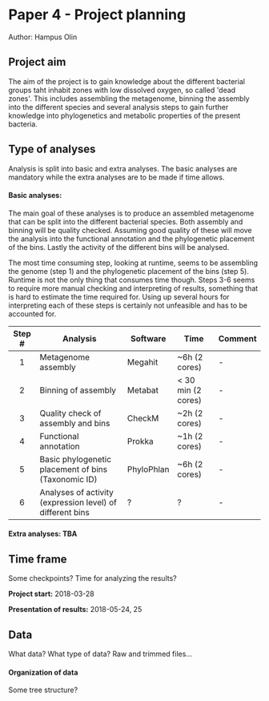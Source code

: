 # Paper 4 - Project planning

Author: Hampus Olin

## Project aim
The aim of the project is to gain knowledge about the different bacterial groups taht inhabit zones with low dissolved oxygen, so called 'dead zones'. This includes assembling the metagenome, binning the assembly into the different species and several analysis steps to gain further knowledge into phylogenetics and metabolic properties of the present bacteria.

## Type of analyses
Analysis is split into basic and extra analyses. The basic analyses are mandatory while the extra analyses are to be made if time allows.
#### Basic analyses:
The main goal of these analyses is to produce an assembled metagenome that can be split into the different bacterial species. Both assembly and binning will be quality checked.
Assuming good quality of these will move the analysis into the functional annotation and the phylogenetic placement of the bins.
Lastly the activity of the different bins will be analysed.

The most time consuming step, looking at runtime, seems to be assembling the genome (step 1) and the phylogenetic placement of the bins (step 5). Runtime is not the only thing that consumes time though. Steps 3-6 seems to require more manual checking and interpreting of results, something that is hard to estimate the time required for. Using up several hours for interpreting each of these steps is certainly not unfeasible and has to be accounted for.

|Step #| Analysis  | Software  | Time  | Comment   |
|:----:|-----------|-----------|-------|-----------|
|1 |Metagenome assembly   |Megahit   |~6h (2 cores)   |-   |
|2 |Binning of assembly   |Metabat   |< 30 min (2 cores)  |-   |
|3 |Quality check of assembly and bins   |CheckM   |~2h (2 cores)   |-   |
|4 |Functional annotation   |Prokka   |~1h (2 cores)   |-   |
|5 |Basic phylogenetic placement of bins (Taxonomic ID)   |PhyloPhlan   |~6h (2 cores)   |-   |
|6 |Analyses of activity (expression level) of different bins   |?   |?   |-   |

#### Extra analyses: TBA

## Time frame
Some checkpoints? Time for analyzing the results?

**Project start:** 2018-03-28

**Presentation of results:** 2018-05-24, 25

## Data
What data? What type of data?
Raw and trimmed files...

#### Organization of data
Some tree structure?
